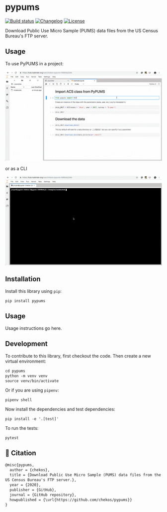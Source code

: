 # pypums

[![Build status](https://github.com/chekos/pypums/workflows/build/badge.svg?branch=master&event=push)](https://github.com/chekos/pypums/actions?query=workflow%3Abuild)
[![Changelog](https://img.shields.io/github/v/release/chekos/pypums?include_prereleases&label=changelog)](https://github.com/chekos/pypums/releases)
[![License](https://img.shields.io/github/license/chekos/pypums)](https://github.com/chekos/pypums/blob/master/LICENSE)

Download Public Use Micro Sample (PUMS) data files from the US Census Bureau's FTP server.

## Usage


To use PyPUMS in a project:

![on a jupyter notebook](https://github.com/chekos/pypums/blob/main/docs/static/usage.gif?raw=true)

or as a CLI

![as a CLI](https://github.com/chekos/pypums/blob/main/docs/static/cli.gif?raw=true)

## Installation

Install this library using `pip`:

    pip install pypums

## Usage

Usage instructions go here.

## Development

To contribute to this library, first checkout the code. Then create a new virtual environment:

    cd pypums
    python -m venv venv
    source venv/bin/activate

Or if you are using `pipenv`:

    pipenv shell

Now install the dependencies and test dependencies:

    pip install -e '.[test]'

To run the tests:

    pytest

## 📃 Citation

```
@misc{pypums,
  author = {chekos},
  title = {Download Public Use Micro Sample (PUMS) data files from the US Census Bureau's FTP server.},
  year = {2020},
  publisher = {GitHub},
  journal = {GitHub repository},
  howpublished = {\url{https://github.com/chekos/pypums}}
}
```
